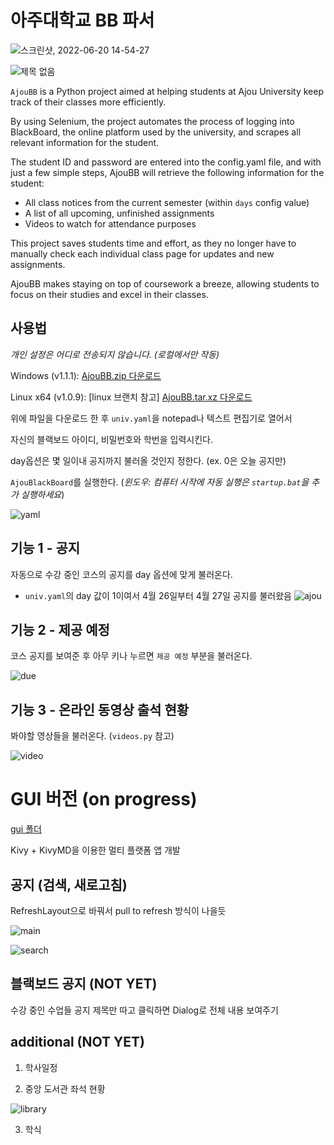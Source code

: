 # 아주대학교 BB 파서

![스크린샷, 2022-06-20 14-54-27](https://user-images.githubusercontent.com/2356749/174534648-b7fb604a-490b-4709-9bca-9abcea53c5df.png)

![제목 없음](https://user-images.githubusercontent.com/2356749/189145106-dcab33c8-3b7a-424e-8673-86a9a2f8f218.png)

`AjouBB` is a Python project aimed at helping students at Ajou University keep track of their classes more efficiently.

By using Selenium, the project automates the process of logging into BlackBoard, the online platform used by the university, and scrapes all relevant information for the student.

The student ID and password are entered into the config.yaml file, and with just a few simple steps, AjouBB will retrieve the following information for the student:

- All class notices from the current semester (within `days` config value)
- A list of all upcoming, unfinished assignments
- Videos to watch for attendance purposes

This project saves students time and effort, as they no longer have to manually check each individual class page for updates and new assignments.

AjouBB makes staying on top of coursework a breeze, allowing students to focus on their studies and excel in their classes.

## 사용법

*개인 설정은 어디로 전송되지 않습니다. (로컬에서만 작동)*

Windows (v1.1.1):
[AjouBB.zip 다운로드](https://github.com/Alfex4936/Ajou-BlackBoard/releases/download/v1.1.1/AjouBB_v1.1.1.zip)

Linux x64 (v1.0.9): [linux 브랜치 참고]
[AjouBB.tar.xz 다운로드](https://github.com/Alfex4936/Ajou-BlackBoard/raw/linux/output/AjouBlackBoard_v1.0.9_x64.tar.tar.xz)

위에 파일을 다운로드 한 후 `univ.yaml`을 notepad나 텍스트 편집기로 열어서

자신의 블랙보드 아이디, 비밀번호와 학번을 입력시킨다.

day옵션은 몇 일이내 공지까지 불러올 것인지 정한다. (ex. 0은 오늘 공지만)

`AjouBlackBoard`를 실행한다. (*윈도우: 컴퓨터 시작에 자동 실행은 `startup.bat`을 추가 실행하세요*)

![yaml](https://user-images.githubusercontent.com/2356749/113546947-f7c97c80-9627-11eb-9d5f-aba93dda4848.gif)

## 기능 1 - 공지

자동으로 수강 중인 코스의 공지를 day 옵션에 맞게 불러온다.

* `univ.yaml`의 day 값이 1이여서 4월 26일부터 4월 27일 공지를 불러왔음
![ajou](https://user-images.githubusercontent.com/2356749/116214126-5eead480-a781-11eb-9fc2-126fd3867ba8.gif)

## 기능 2 - 제공 예정

코스 공지를 보여준 후 아무 키나 누르면 `제공 예정` 부분을 불러온다.

![due](https://user-images.githubusercontent.com/2356749/113511215-b5f1f500-9599-11eb-9516-18bfb8ffcf8a.gif)

## 기능 3 - 온라인 동영상 출석 현황

봐야할 영상들을 불러온다. (`videos.py` 참고)

![video](https://user-images.githubusercontent.com/2356749/135459264-ea25ebc3-3395-49df-963e-5a739f5460b9.png)

# GUI 버전 (on progress)

[gui 폴더](https://github.com/Alfex4936/Ajou-BlackBoard/tree/main/gui)

Kivy + KivyMD을 이용한 멀티 플랫폼 앱 개발

## 공지 (검색, 새로고침)

RefreshLayout으로 바꿔서 pull to refresh 방식이 나을듯

![main](https://user-images.githubusercontent.com/2356749/129508421-f65116c7-fb29-48da-a63d-d37ac21af770.png)

![search](https://user-images.githubusercontent.com/2356749/129508425-66e86004-9e52-4fb6-b91a-897694fe2633.png)

## 블랙보드 공지 (NOT YET)

수강 중인 수업들 공지 제목만 따고 클릭하면 Dialog로 전체 내용 보여주기
## additional (NOT YET)

1. 학사일정

2. 중앙 도서관 좌석 현황

![library](https://user-images.githubusercontent.com/2356749/129508427-3aa54863-b43e-4f47-8e1e-d231ef8796b1.png)

3. 학식